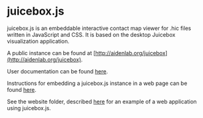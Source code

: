 # juicebox.js

juicebox.js is an embeddable interactive contact map viewer for .hic files written in JavaScript and CSS. It is based 
on the desktop Juicebox visualization application. 

A public instance can be found at [http://aidenlab.org/juicebox](http://aidenlab.org/juicebox).

User documentation can be found [here](https://igvteam.github.io/juicebox.js/).

Instructions for embedding a juicebox.js instance in a web page can be found [here](https://igvteam.github.io/juicebox.js/docs/embedding).

See the website folder, described [here](https://igvteam.github.io/juicebox.js/docs/website)  for an example
of a web application using juicebox.js.
